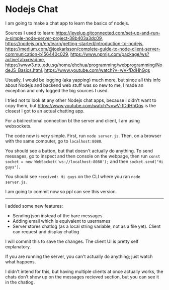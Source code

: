 # Nodejs Chat

I am going to make a chat app to learn the basics of nodejs.

Sources I used to learn:
<https://levelup.gitconnected.com/set-up-and-run-a-simple-node-server-project-38b403a3dc09>,
<https://nodejs.org/en/learn/getting-started/introduction-to-nodejs>,
<https://medium.com/@joekarlsson/complete-guide-to-node-client-server-communication-b156440c029>,
<https://www.npmjs.com/package/ws?activeTab=readme>,
<https://www3.ntu.edu.sg/home/ehchua/programming/webprogramming/NodeJS_Basics.html>,
<https://www.youtube.com/watch?v=wV-fDdHhGqs>

Usually, I would be logging (aka yapping) much more, but since all this info about Nodejs and backend web stuff was so new to me, I made an exception and only logged the big sources I used.

I tried not to look at any other Nodejs chat apps, because I didn't want to copy them, but <https://www.youtube.com/watch?v=wV-fDdHhGqs> is the closest I got to an actual chatting app.

For a bidirectional connection bt the server and client, I am using websockets.

The code now is very simple.
First, run `node server.js`.
Then, on a browser with the same computer, go to `localhost:8080`.

You should see a button, but that doesn't actually do anything.
To send messages, go to inspect and then console on the webpage, then run `const socket = new WebSocket('ws://localhost:8080');` and then `socket.send("Hi guys")`.

You should see `received: Hi guys` on the CLI where you ran `node server.js`.

I am going to commit now so ppl can see this version.

---

I added some new features:

- Sending json instead of the bare messages
- Adding email which is equivalent to usernames
- Server stores chatlog (as a local string variable, not as a file yet). Client can request and display chatlog

I will commit this to save the changes.
The client UI is pretty self explanatory.

If you are running the server, you can't actually do anything; just watch what happens.

I didn't intend for this, but having multiple clients at once actually works, the chats don't show up on the messages recieved section, but you can see it in the chatlog.
